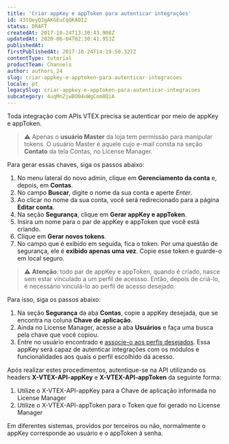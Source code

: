 ```yaml
---
title: 'Criar appKey e appToken para autenticar integrações'
id: 43tQeyQJgAKGEuCqQKAOI2
status: DRAFT
createdAt: 2017-10-24T13:30:43.908Z
updatedAt: 2020-06-04T02:30:41.953Z
publishedAt: 
firstPublishedAt: 2017-10-24T14:19:50.327Z
contentType: tutorial
productTeam: Channels
author: authors_24
slug: criar-appkey-e-apptoken-para-autenticar-integracoes
locale: pt
legacySlug: criar-appkey-e-apptoken-para-autenticar-integracoes
subcategory: 4uqMnZjwBO04uWgCom8QiA
---
```


Toda integração com APIs VTEX precisa se autenticar por meio de appKey e appToken.

>⚠️ Apenas o **usuário Master** da loja tem permissão para manipular tokens. O usuário Master é aquele cujo e-mail consta na seção **Contato** da tela Contas, no License Manager.

Para gerar essas chaves, siga os passos abaixo:

1. No menu lateral do novo admin, clique em __Gerenciamento da conta__ e, depois, em __Contas__.
2. No campo __Buscar__, digite o nome da sua conta e aperte _Enter_.
3. Ao clicar no nome da sua conta, você será redirecionado para a página __Editar conta__.
4. Na seção __Segurança__, clique em __Gerar appKey e appToken__.
5. Insira um nome para o par de appKey e appToken que você está criando.
6. Clique em __Gerar novos tokens__.
7. No campo que é exibido em seguida, fica o token. Por uma questão de segurança, ele é __exibido apenas uma vez__. Copie esse token e guarde-o em local seguro.

>⚠️ **Atenção**: todo par de appKey e appToken, quando é criado, nasce sem estar vinculado a um perfil de acessso. Então, depois de criá-lo, é necessário vinculá-lo ao perfil de acesso desejado.

Para isso, siga os passos abaixo:

1. Na seção __Segurança__ da aba __Contas__, copie a appKey desejada, que se encontra na coluna __Chave de aplicação__.
2. Ainda no License Manager, acesse a aba __Usuários__ e faça uma busca pela chave que você copiou.
3. Entre no usuário encontrado e [associe-o aos perfis desejados](/pt/tutorial/gerenciando-usuarios/). Essa appKey será capaz de autenticar integrações com os módulos e funcionalidades aos quais o perfil escolhido dá acesso.

Após realizar estes procedimentos, autentique-se na API utilizando os headers __X-VTEX-API-appKey__ e __X-VTEX-API-appToken__ da seguinte forma:

1. Utilize o X-VTEX-API-appKey para a Chave de aplicação informada no License Manager
2. Utilize o X-VTEX-API-appToken para o Token que foi gerado no License Manager

Em diferentes sistemas, providos por terceiros ou não, normalmente o appKey corresponde ao usuário e o appToken à senha.
